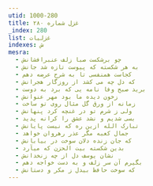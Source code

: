 ```yaml
---
utid: 1000-280
title: غزل شماره ۲۸۰
_index: 280
list: غزلیات
indexes: ش
mesra:
  - چو برشکست صبا زلف عنبرافشانش
  - به هر شکسته که پیوست تازه شد جانش
  - کجاست همنفسی تا به شرح عرضه دهم
  - که دل چه می کشد از روزگار هجرانش
  - برید صبح وفا نامه یی که برد به دوست
  - زخون دیده ما بود مهر عنوانش
  - زمانه از ورق گل مثال روی تو ساخت
  - ولی ز شرم تو در غنچه کرد پنهانش
  - بسی شدیم و نشد عشق را کرانه پدید
  - تبارک الله ازین ره که نیست پایانش
  - جمال کعبه مگر عذر رهروان خواهد
  - که جان زنده دلان سوخت در بیابانش
  - بدین شکسته بیت الحزن که میآرد
  - نشان یوسف دل از چه زنخدانش
  - بگیرم آن سر زلف و به دست خواجه دهم
  - که سوخت حافظ بیدل ز مکر و دستانش
---
```

